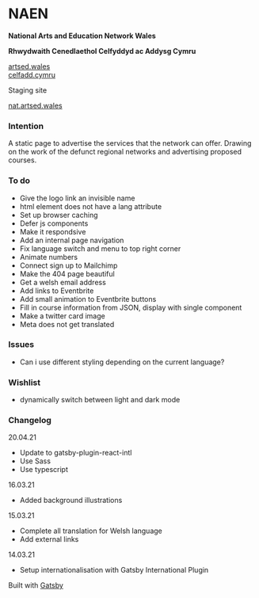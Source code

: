 # NAEN

**National Arts and Education Network Wales**

**Rhwydwaith Cenedlaethol Celfyddyd ac Addysg Cymru**

[artsed.wales](https://artsed.wales/)<br />
[celfadd.cymru](https://celfadd.cymru/)

Staging site

[nat.artsed.wales](https://nat.artsed.wales/)

### Intention

A static page to advertise the services that the network can offer. Drawing on the work of the defunct regional networks and advertising proposed courses.

### To do

- Give the logo link an invisible name
- html element does not have a lang attribute
- Set up browser caching
- Defer js components
- Make it respondsive
- Add an internal page navigation
- Fix language switch and menu to top right corner
- Animate numbers
- Connect sign up to Mailchimp
- Make the 404 page beautiful
- Get a welsh email address
- Add links to Eventbrite
- Add small animation to Eventbrite buttons
- Fill in course information from JSON, display with single component
- Make a twitter card image
- Meta does not get translated

### Issues

- Can i use different styling depending on the current language?

### Wishlist

- dynamically switch between light and dark mode

### Changelog

20.04.21

- Update to gatsby-plugin-react-intl
- Use Sass
- Use typescript

16.03.21

- Added background illustrations

15.03.21

- Complete all translation for Welsh language
- Add external links

14.03.21

- Setup internationalisation with Gatsby International Plugin

Built with [Gatsby](https://www.gatsbyjs.com/)

